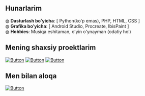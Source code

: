 ## Hunarlarim
◍ <b>Dasturlash boʻyicha</b>: [ Python(koʻp emas), PHP, HTML, CSS ]<br>
◍ <b>Grafika boʻyicha</b>: [ Android Studio, Procreate, IbisPaint ]<br>
◍ <b>Hobbies</b>: Musiqa eshitaman, oʻyin oʻynayman (odatiy hol)<br>

## Mening shaxsiy proektlarim
[![Button](https://badgen.net/badge/Telegram%20botnet/UMod-Userbot/green?icon=telegram&label)](https://t.me/umodules)
[![Button](https://badgen.net/badge/Autobio/Autobio/red?icon=google&label)](https://github.com/Netuzb/sosi)
[![Button](https://badgen.net/badge/AntiZoomer/AntiZoomer/blue?icon=github&label)](https://github.com/json1c/anti-zoomer-telegram-bot)


## Men bilan aloqa
[![Button](https://badgen.net/badge/Telegram/Telegram/blue?icon=telegram&label)](https://t.me/json1c)


